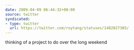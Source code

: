 ```yaml
---
date: 2009-04-09 06:44:32+00:00
source: twitter
syndicated:
- type: twitter
  url: https://twitter.com/roytang/statuses/1482027385/
---
```


thinking of a project to do over the long weekend